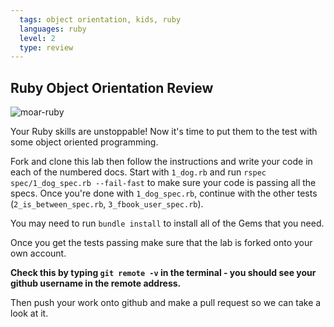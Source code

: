 ```yaml
---
  tags: object orientation, kids, ruby 
  languages: ruby
  level: 2
  type: review
---
```


## Ruby Object Orientation Review

![moar-ruby](http://media3.giphy.com/media/2ZrBDZDah2jjq/200.gif)

Your Ruby skills are unstoppable! Now it's time to put them to the test with some object oriented programming. 

Fork and clone this lab then follow the instructions and write your code in each of the numbered docs. Start with `1_dog.rb` and run `rspec spec/1_dog_spec.rb --fail-fast` to make sure your code is passing all the specs. Once you're done with `1_dog_spec.rb`, continue with the other tests (`2_is_between_spec.rb`, `3_fbook_user_spec.rb`).

You may need to run `bundle install` to install all of the Gems that you need.

Once you get the tests passing make sure that the lab is forked onto your own account. 

**Check this by typing `git remote -v` in the terminal - you should see your github username in the remote address.** 

Then push your work onto github and make a pull request so we can take a look at it.






